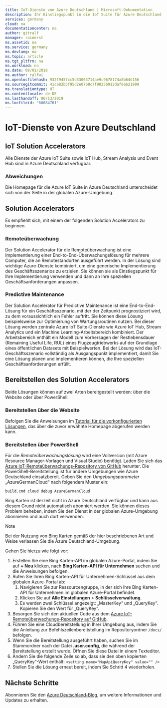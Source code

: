 ```yaml
---
title: IoT-Dienste von Azure Deutschland | Microsoft-Dokumentation
description: Ihr Einstiegspunkt in die IoT Suite für Azure Deutschland
services: germany
cloud: na
documentationcenter: na
author: gitralf
manager: rainerst
ms.assetid: na
ms.service: germany
ms.devlang: na
ms.topic: article
ms.tgt_pltfrm: na
ms.workload: na
ms.date: 08/01/2018
ms.author: ralfwi
ms.openlocfilehash: 932f9457cc5d33063714ae9c9678174a8b64d156
ms.sourcegitcommit: 41ca82b5f95d2e07b0c7f9025b912daf0ab21909
ms.translationtype: HT
ms.contentlocale: de-DE
ms.lasthandoff: 06/13/2019
ms.locfileid: "60684761"
---
```

# <a name="azure-germany-iot-services"></a>IoT-Dienste von Azure Deutschland

## <a name="iot-solution-accelerators"></a>IoT Solution Accelerators
Alle Dienste der Azure IoT Suite sowie IoT Hub, Stream Analysis und Event Hub sind in Azure Deutschland verfügbar. 

### <a name="variations"></a>Abweichungen
Die Homepage für die Azure IoT Suite in Azure Deutschland unterscheidet sich von der Seite in der globalen Azure-Umgebung.

## <a name="solution-accelerators"></a>Solution Accelerators
Es empfiehlt sich, mit einem der folgenden Solution Accelerators zu beginnen. 

### <a name="remote-monitoring"></a>Remoteüberwachung
Der Solution Accelerator für die Remoteüberwachung ist eine Implementierung einer End-to-End-Überwachungslösung für mehrere Computer, die an Remotestandorten ausgeführt werden. In der Lösung sind wichtige Azure-Dienste kombiniert, um eine generische Implementierung des Geschäftsszenarios zu erzielen. Sie können sie als Einstiegspunkt für Ihre Implementierung verwenden und dann an Ihre speziellen Geschäftsanforderungen anpassen.

### <a name="predictive-maintenance"></a>Predictive Maintenance
Der Solution Accelerator für Predictive Maintenance ist eine End-to-End-Lösung für ein Geschäftsszenario, mit der der Zeitpunkt prognostiziert wird, zu dem voraussichtlich ein Fehler auftritt. Sie können diese Lösung beispielsweise zur Optimierung von Wartungsroutinen nutzen. Bei dieser Lösung werden zentrale Azure IoT Suite-Dienste wie Azure IoT Hub, Stream Analytics und ein Machine Learning-Arbeitsbereich kombiniert. Der Arbeitsbereich enthält ein Modell zum Vorhersagen der Restlebensdauer (Remaining Useful Life, RUL) eines Flugzeugtriebwerks auf der Grundlage eines öffentlichen Datasets mit Beispielwerten. Bei der Lösung wird das IoT-Geschäftsszenario vollständig als Ausgangspunkt implementiert, damit Sie eine Lösung planen und implementieren können, die Ihre speziellen Geschäftsanforderungen erfüllt.


## <a name="deploying-the-solution-accelerator"></a>Bereitstellen des Solution Accelerators

Beide Lösungen können auf zwei Arten bereitgestellt werden: über die Website oder über PowerShell.

### <a name="deploy-via-website"></a>Bereitstellen über die Website

Befolgen Sie die Anweisungen im [Tutorial für die vorkonfigurierten Lösungen](../iot-accelerators/iot-accelerators-remote-monitoring-explore.md), das über die zuvor erwähnte Homepage abgerufen werden kann.

### <a name="deploy-via-powershell"></a>Bereitstellen über PowerShell

Für die *Remoteüberwachungslösung* wird eine Vollversion (mit Azure Resource Manager-Vorlagen und Visual Studio) benötigt. Laden Sie sich das [Azure IoT-Remoteüberwachungs-Repository von GitHub](https://github.com/Azure/azure-iot-remote-monitoring) herunter. Die PowerShell-Bereitstellung ist für andere Umgebungen wie Azure Deutschland einsatzbereit. Geben Sie den *Umgebungsparameter* „AzureGermanCloud“ nach folgendem Muster ein:

    build.cmd cloud debug AzureGermanCloud

Bing Karten ist derzeit nicht in Azure Deutschland verfügbar und kann aus diesem Grund nicht automatisch abonniert werden. Sie können dieses Problem beheben, indem Sie den Dienst in der globalen Azure-Umgebung abonnieren und auch dort verwenden. 

> [!NOTE]
> Bei der Nutzung von Bing Karten gemäß der hier beschriebenen Art und Weise verlassen Sie die Azure Deutschland-Umgebung.

Gehen Sie hierzu wie folgt vor:

1. Erstellen Sie eine Bing Karten-API im globalen Azure-Portal, indem Sie auf **+ Neu** klicken, nach **Bing Karten-API für Unternehmen** suchen und die Anweisungen befolgen.
2. Rufen Sie Ihren Bing Karten-API für Unternehmen-Schlüssel aus dem globalen Azure-Portal ab: 
    1. Navigieren Sie zur Ressourcengruppe, in der sich Ihre Bing Karten-API für Unternehmen im globalen Azure-Portal befindet.
    2. Klicken Sie auf **Alle Einstellungen** > **Schlüsselverwaltung**. 
    3. Es werden zwei Schlüssel angezeigt: „MasterKey“ und „QueryKey“. Kopieren Sie den Wert für „QueryKey“.
3. Besorgen Sie sich den aktuellen Code aus dem [Azure IoT-Remoteüberwachungs-Repository auf GitHub](https://github.com/Azure/azure-iot-remote-monitoring).
4. Führen Sie eine Cloudbereitstellung in Ihrer Umgebung aus, indem Sie die Anleitung zur Befehlszeilenbereitstellung im Repositoryordner `/docs/` befolgen. 
5. Wenn Sie die Bereitstellung ausgeführt haben, suchen Sie im Stammordner nach der Datei **.user.config**, die während der Bereitstellung erstellt wurde. Öffnen Sie diese Datei in einem Texteditor. 
6. Ändern Sie die folgende Zeile so ab, dass sie den oben kopierten „QueryKey“-Wert enthält: `<setting name="MapApiQueryKey" value="" />`
7. Stellen Sie die Lösung erneut bereit, indem Sie Schritt 4 wiederholen.
 


## <a name="next-steps"></a>Nächste Schritte
Abonnieren Sie den [Azure Deutschland-Blog](https://blogs.msdn.microsoft.com/azuregermany/), um weitere Informationen und Updates zu erhalten.

